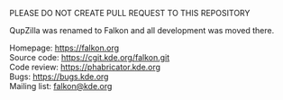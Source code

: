 PLEASE DO NOT CREATE PULL REQUEST TO THIS REPOSITORY

QupZilla was renamed to Falkon and all development was moved there.

Homepage: https://falkon.org  
Source code: https://cgit.kde.org/falkon.git  
Code review: https://phabricator.kde.org  
Bugs: https://bugs.kde.org  
Mailing list: falkon@kde.org  
